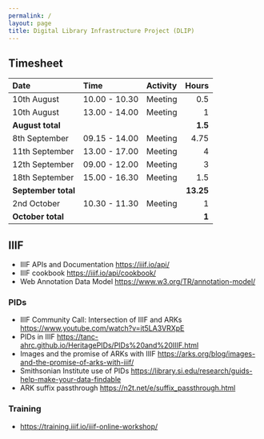 ```yaml
---
permalink: /
layout: page
title: Digital Library Infrastructure Project (DLIP)
---
```


Timesheet
---------

| Date                | Time           | Activity     | Hours     |
| :---                | :---           | :---         |      ---: |       
| 10th August         | 10.00 - 10.30  | Meeting      | 0.5       |
| 10th August         | 13.00 - 14.00  | Meeting      | 1         |
| **August total**    |                |              | **1.5**   |
| 8th September       | 09.15 - 14.00  | Meeting      | 4.75      |
| 11th September      | 13.00 - 17.00  | Meeting      | 4         |
| 12th September      | 09.00 - 12.00  | Meeting      | 3         |
| 18th September      | 15.00 - 16.30  | Meeting      | 1.5       |
| **September total** |                |              | **13.25** |
| 2nd October         | 10.30 - 11.30  | Meeting      | 1         |
| **October total**   |                |              | **1**     |

IIIF
----

* IIIF APIs and Documentation <https://iiif.io/api/>
* IIIF cookbook <https://iiif.io/api/cookbook/>
* Web Annotation Data Model <https://www.w3.org/TR/annotation-model/>

### PIDs

* IIIF Community Call: Intersection of IIIF and ARKs <https://www.youtube.com/watch?v=it5LA3VRXpE>
* PIDs in IIIF <https://tanc-ahrc.github.io/HeritagePIDs/PIDs%20and%20IIIF.html>
* Images and the promise of ARKs with IIIF <https://arks.org/blog/images-and-the-promise-of-arks-with-iiif/>
* Smithsonian Institute use of PIDs <https://library.si.edu/research/guids-help-make-your-data-findable>
* ARK suffix passthrough <https://n2t.net/e/suffix_passthrough.html>

### Training

* <https://training.iiif.io/iiif-online-workshop/>

